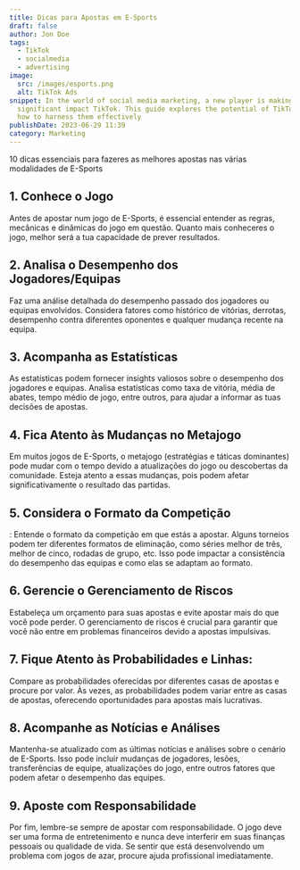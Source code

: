 ```yaml
---
title: Dicas para Apostas em E-Sports
draft: false
author: Jon Doe
tags:
  - TikTok
  - socialmedia
  - advertising
image:
  src: /images/esports.png
  alt: TikTok Ads
snippet: In the world of social media marketing, a new player is making a
  significant impact TikTok. This guide explores the potential of TikTok ads and
  how to harness them effectively
publishDate: 2023-06-29 11:39
category: Marketing
---
```



10 dicas essenciais para fazeres as melhores apostas nas várias modalidades de E-Sports

## 1. Conhece o Jogo

Antes de apostar num jogo de E-Sports, é essencial entender as regras, mecânicas e dinâmicas do jogo em questão. Quanto mais conheceres o jogo, melhor será a tua capacidade de prever resultados.


## 2. Analisa o Desempenho dos Jogadores/Equipas

Faz uma análise detalhada do desempenho passado dos jogadores ou equipas envolvidos. Considera fatores como histórico de vitórias, derrotas, desempenho contra diferentes oponentes e qualquer mudança recente na equipa.


## 3. Acompanha as Estatísticas

As estatísticas podem fornecer insights valiosos sobre o desempenho dos jogadores e equipas. Analisa estatísticas como taxa de vitória, média de abates, tempo médio de jogo, entre outros, para ajudar a informar as tuas decisões de apostas.

## 4. Fica Atento às Mudanças no Metajogo

Em muitos jogos de E-Sports, o metajogo (estratégias e táticas dominantes) pode mudar com o tempo devido a atualizações do jogo ou descobertas da comunidade. Esteja atento a essas mudanças, pois podem afetar significativamente o resultado das partidas.

## 5. Considera o Formato da Competição

: Entende o formato da competição em que estás a apostar. Alguns torneios podem ter diferentes formatos de eliminação, como séries melhor de três, melhor de cinco, rodadas de grupo, etc. Isso pode impactar a consistência do desempenho das equipas e como elas se adaptam ao formato.

## 6. Gerencie o Gerenciamento de Riscos

Estabeleça um orçamento para suas apostas e evite apostar mais do que você pode perder. O gerenciamento de riscos é crucial para garantir que você não entre em problemas financeiros devido a apostas impulsivas.


## 7. Fique Atento às Probabilidades e Linhas:

Compare as probabilidades oferecidas por diferentes casas de apostas e procure por valor. Às vezes, as probabilidades podem variar entre as casas de apostas, oferecendo oportunidades para apostas mais lucrativas.


## 8. Acompanhe as Notícias e Análises

Mantenha-se atualizado com as últimas notícias e análises sobre o cenário de E-Sports. Isso pode incluir mudanças de jogadores, lesões, transferências de equipe, atualizações do jogo, entre outros fatores que podem afetar o desempenho das equipes.

## 9. Aposte com Responsabilidade

Por fim, lembre-se sempre de apostar com responsabilidade. O jogo deve ser uma forma de entretenimento e nunca deve interferir em suas finanças pessoais ou qualidade de vida. Se sentir que está desenvolvendo um problema com jogos de azar, procure ajuda profissional imediatamente.

